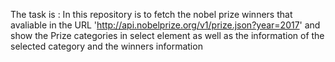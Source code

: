 The task is :
In this repository is to fetch the nobel prize winners that avaliable in the URL
'http://api.nobelprize.org/v1/prize.json?year=2017' 
and show the Prize categories in select element 
as well as the information of the selected category and the winners information
